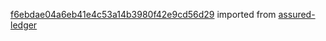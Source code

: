 [f6ebdae04a6eb41e4c53a14b3980f42e9cd56d29](https://github.com/insolar/assured-ledger/commit/f6ebdae04a6eb41e4c53a14b3980f42e9cd56d29) imported from [assured-ledger](https://github.com/insolar/assured-ledger)
